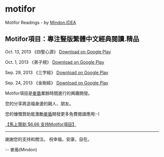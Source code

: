 motifor
=======

Motifor Readings - by [Mindon.IDEA](http://mindon.github.io)

**Motifor項目：專注豎版繁體中文經典閱讀.精品**
-------------

Oct. 13, 2013 《四聖心源》 [Download on Google Play](https://play.google.com/store/apps/details?id=mindon.idea.motifor.four)

Oct. 1, 2013 《弟子規》 [Download on Google Play](https://play.google.com/store/apps/details?id=mindon.idea.motifor.dizig)

Sep. 29, 2013 《三字經》 [Download on Google Play](https://play.google.com/store/apps/details?id=mindon.idea.motifor.zi3)

Sep. 24, 2013 《金剛經》 [Download on Google Play](https://play.google.com/store/apps/details?id=mindon.idea.motifor.bore)


Motifor項目是[麥盾](http://mindon.github.io)業餘時間進行的興趣開發。

您的分享將造福身邊的親人、朋友。

您的慷慨贊助能激勵[麥盾](http://mindon.github.io)開發更多免費閱讀應用:-) 

[【馬上贊助 $6.66 支持Motifor項目】](https://www.paypal.com/cgi-bin/webscr?cmd=_s-xclick&hosted_button_id=P35242S2424TY)

----------

謝謝您的支持和關注。
祝幸福，安康，自在。

-- 麥盾(Mindon)
